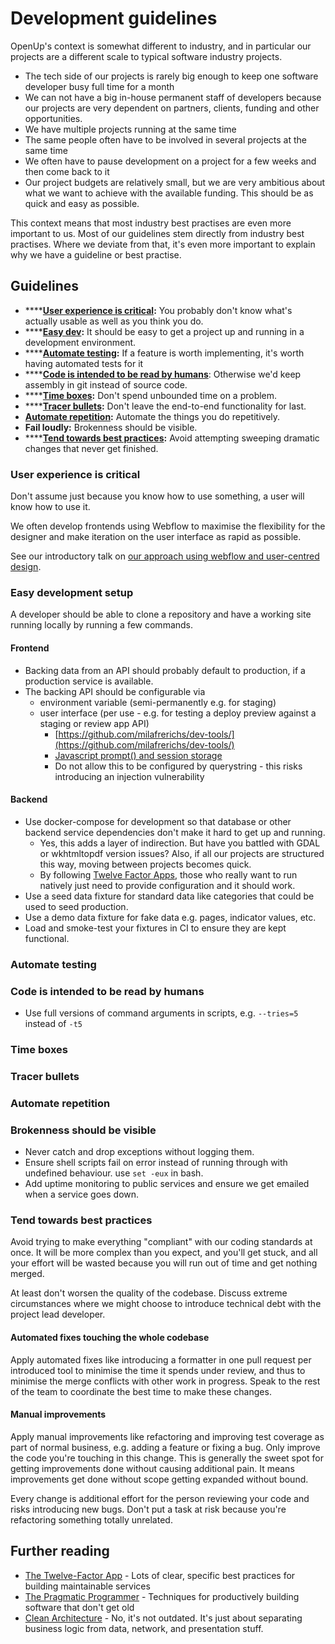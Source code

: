 # Development guidelines

OpenUp's context is somewhat different to industry, and in particular our projects are a different scale to typical software industry projects.

* The tech side of our projects is rarely big enough to keep one software developer busy full time for a month
* We can not have a big in-house permanent staff of developers because our projects are very dependent on partners, clients, funding and other opportunities.
* We have multiple projects running at the same time
* The same people often have to be involved in several projects at the same time
* We often have to pause development on a project for a few weeks and then come back to it
* Our project budgets are relatively small, but we are very ambitious about what we want to achieve with the available funding. This should be as quick and easy as possible.

This context means that most industry best practises are even more important to us. Most of our guidelines stem directly from industry best practises. Where we deviate from that, it's even more important to explain why we have a guideline or best practise.

## Guidelines

* \*\*\*\*[**User experience is critical**](development-guidelines.md#user-experience-is-critical)**:** You probably don't know what's actually usable as well as you think you do.
* \*\*\*\*[**Easy dev**](development-guidelines.md#easy-development-setup)**:** It should be easy to get a project up and running in a development environment.
* \*\*\*\*[**Automate testing**](development-guidelines.md#automated-tests)**:** If a feature is worth implementing, it's worth having automated tests for it
* \*\*\*\*[**Code is intended to be read by humans**](development-guidelines.md#code-is-intended-to-be-read-by-humans): Otherwise we'd keep assembly in git instead of source code.
* \*\*\*\*[**Time boxes**](development-guidelines.md#time-boxes)**:** Don't spend unbounded time on a problem.
* \*\*\*\*[**Tracer bullets**](development-guidelines.md#tracer-bullets)**:** Don't leave the end-to-end functionality for last.
* [**Automate repetition**](development-guidelines.md#automate-repetition)**:** Automate the things you do repetitively.
* **Fail loudly:** Brokenness should be visible.
* \*\*\*\*[**Tend towards best practices**](development-guidelines.md#tend-towards-best-practises)**:** Avoid attempting sweeping dramatic changes that never get finished.

### User experience is critical

Don't assume just because you know how to use something, a user will know how to use it.

We often develop frontends using Webflow to maximise the flexibility for the designer and make iteration on the user interface as rapid as possible.

See our introductory talk on [our approach using webflow and user-centred design](https://za.pycon.org/talks/25-a-month-in-the-life-of-people-who-sprinkle-tech-webflow-django-and-users/).

### Easy development setup

A developer should be able to clone a repository and have a working site running locally by running a few commands.

#### Frontend

* Backing data from an API should probably default to production, if a production service is available.
* The backing API should be configurable via 
  * environment variable \(semi-permanently e.g. for staging\)
  * user interface \(per use - e.g. for testing a deploy preview against a staging or review app API\)
    * [https://github.com/milafrerichs/dev-tools/](https://github.com/milafrerichs/dev-tools/)
    * [Javascript prompt\(\) and session storage](https://github.com/OpenUpSA/muni-portal-frontend/blob/a8dd961eccc0438520702c8fef3a61f35db17855/src/js/api.js#L6)
    * Do not allow this to be configured by querystring - this risks introducing an injection vulnerability 

#### Backend

* Use docker-compose for development so that database or other backend service dependencies don't make it hard to get up and running.
  * Yes, this adds a layer of indirection. But have you battled with GDAL or wkhtmltopdf version issues? Also, if all our projects are structured this way, moving between projects becomes quick.
  * By following [Twelve Factor Apps](https://12factor.net/), those who really want to run natively just need to provide configuration and it should work.
* Use a seed data fixture for standard data like categories that could be used to seed production.
* Use a demo data fixture for fake data e.g. pages, indicator values, etc.
* Load and smoke-test your fixtures in CI to ensure they are kept functional. 

### Automate testing

### Code is intended to be read by humans

* Use full versions of command arguments in scripts, e.g. `--tries=5` instead of `-t5`

### Time boxes

### Tracer bullets

### Automate repetition

### Brokenness should be visible

* Never catch and drop exceptions without logging them.
* Ensure shell scripts fail on error instead of running through with undefined behaviour. use `set -eux`  in bash.
* Add uptime monitoring to public services and ensure we get emailed when a service goes down.

### Tend towards best practices

Avoid trying to make everything "compliant" with our coding standards at once. It will be more complex than you expect, and you'll get stuck, and all your effort will be wasted because you will run out of time and get nothing merged.

At least don't worsen the quality of the codebase. Discuss extreme circumstances where we might choose to introduce technical debt with the project lead developer.

#### Automated fixes touching the whole codebase

Apply automated fixes like introducing a formatter in one pull request per introduced tool to minimise the time it spends under review, and thus to minimise the merge conflicts with other work in progress. Speak to the rest of the team to coordinate the best time to make these changes.

#### Manual improvements

Apply manual improvements like refactoring and improving test coverage as part of normal business, e.g. adding a feature or fixing a bug. Only improve the code you're touching in this change. This is generally the sweet spot for getting improvements done without causing additional pain. It means improvements get done without scope getting expanded without bound.

Every change is additional effort for the person reviewing your code and risks introducing new bugs. Don't put a task at risk because you're refactoring something totally unrelated.



## Further reading

* [The Twelve-Factor App](https://12factor.net/) - Lots of clear, specific best practices for building maintainable services
* [The Pragmatic Programmer](https://pragprog.com/titles/tpp20/the-pragmatic-programmer-20th-anniversary-edition/) - Techniques for productively building software that don't get old
* [Clean Architecture](https://blog.cleancoder.com/uncle-bob/2011/11/22/Clean-Architecture.html) - No, it's not outdated. It's just about separating business logic from data, network, and presentation stuff.





